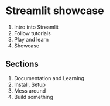 # Streamlit showcase

1. Intro into Streamlit
2. Follow tutorials
3. Play and learn
4. Showcase


## Sections
1. Documentation and Learning
2. Install, Setup
3. Mess around
4. Build something
